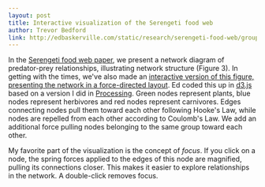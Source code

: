 ```yaml
---
layout: post
title: Interactive visualization of the Serengeti food web
author: Trevor Bedford
link: http://edbaskerville.com/static/research/serengeti-food-web/groups-figure3-interactive/
---
```


In the [Serengeti food web paper](/papers/baskerville-2011-spatial/), we present a network diagram of predator-prey relationships, illustrating network structure (Figure 3).  In getting with the times, we've also made an [interactive version of this figure, presenting the network in a force-directed layout](http://edbaskerville.com/static/research/serengeti-food-web/groups-figure3-interactive/).  Ed coded this up in [d3.js](http://mbostock.github.com/d3/) based on a version I did in [Processing](http://processing.org/).  Green nodes represent plants, blue nodes represent herbivores and red nodes represent carnivores.  Edges connecting nodes pull them toward each other following Hooke's Law, while nodes are repelled from each other according to Coulomb's Law.  We add an additional force pulling nodes belonging to the same group toward each other.

My favorite part of the visualization is the concept of *focus*.  If you click on a node, the spring forces applied to the edges of this node are magnified, pulling its connections closer.  This makes it easier to explore relationships in the network.  A double-click removes focus.

